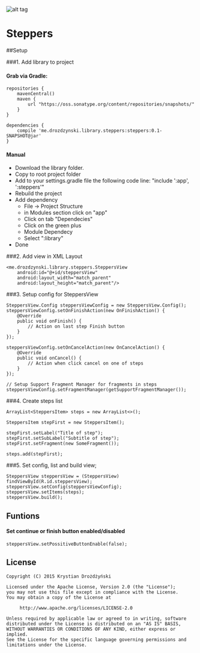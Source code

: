 ![alt tag](https://api.travis-ci.org/drozdzynski/Steppers.svg)
# Steppers

##Setup

###1. Add library to project

#### Grab via Gradle:
```
repositories {
    mavenCentral()
    maven {
        url "https://oss.sonatype.org/content/repositories/snapshots/"
    }
}

dependencies {
    compile 'me.drozdzynski.library.steppers:steppers:0.1-SNAPSHOT@jar'
}
```

#### Manual
* Download the library folder.
* Copy to root project folder
* Add to your settings.gradle file the following code line: "include ':app', ':steppers'"
* Rebuild the project
* Add dependency
    * File → Project Structure 
    * in Modules section click on "app"
    * Click on tab "Dependecies"
    * Click on the green plus
    * Module Dependecy
    * Select ":library"
* Done

###2. Add view in XML Layout
```
<me.drozdzynski.library.steppers.SteppersView
    android:id="@+id/steppersView"
    android:layout_width="match_parent"
    android:layout_height="match_parent"/>
```

###3. Setup config for SteppersView
```
SteppersView.Config steppersViewConfig = new SteppersView.Config();
steppersViewConfig.setOnFinishAction(new OnFinishAction() {
    @Override
    public void onFinish() {
        // Action on last step Finish button
    }
});

steppersViewConfig.setOnCancelAction(new OnCancelAction() {
    @Override
    public void onCancel() {
        // Action when click cancel on one of steps
    }
});

// Setup Support Fragment Manager for fragments in steps
steppersViewConfig.setFragmentManager(getSupportFragmentManager());
```

###4. Create steps list
```
ArrayList<SteppersItem> steps = new ArrayList<>();

SteppersItem stepFirst = new SteppersItem();

stepFirst.setLabel("Title of step");
stepFirst.setSubLabel("Subtitle of step");
stepFirst.setFragment(new SomeFragment());

steps.add(stepFirst);
```

###5. Set config, list and build view;
```
SteppersView steppersView = (SteppersView) findViewById(R.id.steppersView);
steppersView.setConfig(steppersViewConfig);
steppersView.setItems(steps);
steppersView.build();
```

## Funtions

#### Set continue or finish button enabled/disabled
```
steppersView.setPossitiveButtonEnable(false);
```

## License
```
Copyright (C) 2015 Krystian Drożdżyński

Licensed under the Apache License, Version 2.0 (the "License");
you may not use this file except in compliance with the License.
You may obtain a copy of the License at

     http://www.apache.org/licenses/LICENSE-2.0

Unless required by applicable law or agreed to in writing, software
distributed under the License is distributed on an "AS IS" BASIS,
WITHOUT WARRANTIES OR CONDITIONS OF ANY KIND, either express or implied.
See the License for the specific language governing permissions and
limitations under the License.
```